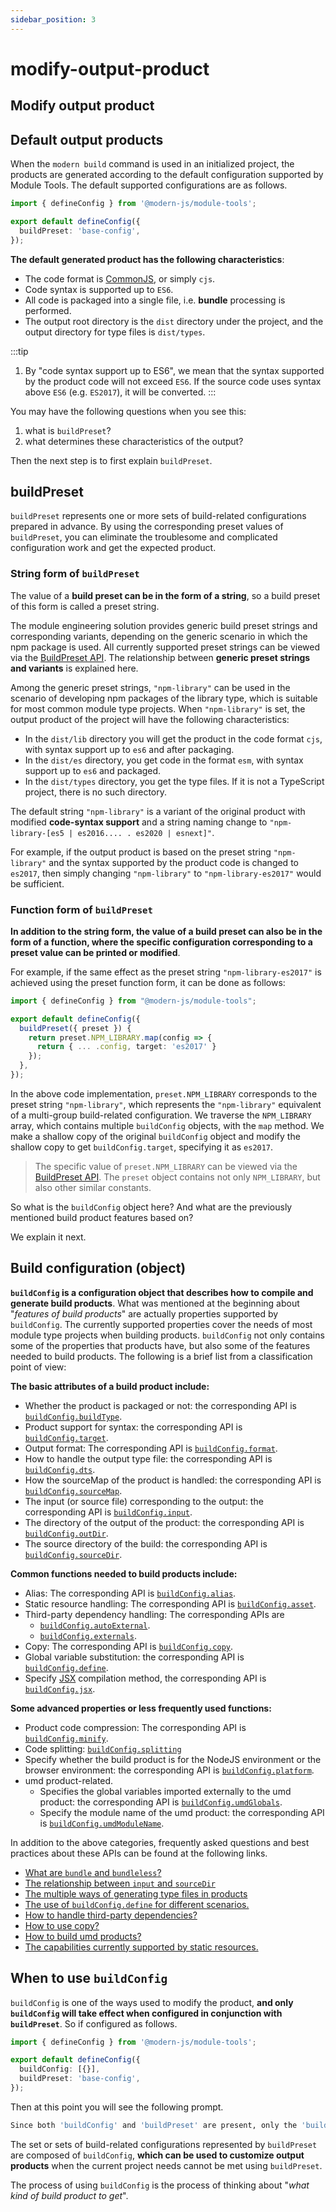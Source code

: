 ```yaml
---
sidebar_position: 3
---
```

# modify-output-product

## Modify output product

## Default output products

When the `modern build` command is used in an initialized project, the products are generated according to the default configuration supported by Module Tools. The default supported configurations are as follows.

```typescript
import { defineConfig } from '@modern-js/module-tools';

export default defineConfig({
  buildPreset: 'base-config',
});
```

**The default generated product has the following characteristics**:

- The code format is [CommonJS](https://nodejs.org/api/modules.html#modules-commonjs-modules), or simply `cjs`.
- Code syntax is supported up to `ES6`.
- All code is packaged into a single file, i.e. **bundle** processing is performed.
- The output root directory is the `dist` directory under the project, and the output directory for type files is `dist/types`.

:::tip

1. By "code syntax support up to ES6", we mean that the syntax supported by the product code will not exceed `ES6`. If the source code uses syntax above `ES6` (e.g. `ES2017`), it will be converted.
   :::

You may have the following questions when you see this:

1. what is `buildPreset`?
2. what determines these characteristics of the output?

Then the next step is to first explain `buildPreset`.

## buildPreset

`buildPreset` represents one or more sets of build-related configurations prepared in advance. By using the corresponding preset values of `buildPreset`, you can eliminate the troublesome and complicated configuration work and get the expected product.

### String form of `buildPreset`

The value of a **build preset can be in the form of a string**, so a build preset of this form is called a preset string.

The module engineering solution provides generic build preset strings and corresponding variants, depending on the generic scenario in which the npm package is used. All currently supported preset strings can be viewed via the [BuildPreset API](/en/api/build-config). The relationship between **generic preset strings and variants** is explained here.

Among the generic preset strings, `"npm-library"` can be used in the scenario of developing npm packages of the library type, which is suitable for most common module type projects. When `"npm-library"` is set, the output product of the project will have the following characteristics:

- In the `dist/lib` directory you will get the product in the code format `cjs`, with syntax support up to `es6` and after packaging.
- In the `dist/es` directory, you get code in the format `esm`, with syntax support up to `es6` and packaged.
- In the `dist/types` directory, you get the type files. If it is not a TypeScript project, there is no such directory.

The default string `"npm-library"` is a variant of the original product with modified **code-syntax support** and a string naming change to `"npm-library-[es5 | es2016.... . es2020 | esnext]"`.

For example, if the output product is based on the preset string `"npm-library"` and the syntax supported by the product code is changed to `es2017`, then simply changing `"npm-library"` to `"npm-library-es2017"` would be sufficient.

### Function form of `buildPreset`

**In addition to the string form, the value of a build preset can also be in the form of a function, where the specific configuration corresponding to a preset value can be printed or modified**.

For example, if the same effect as the preset string `"npm-library-es2017"` is achieved using the preset function form, it can be done as follows:

```typescript
import { defineConfig } from "@modern-js/module-tools";

export default defineConfig({
  buildPreset({ preset }) {
    return preset.NPM_LIBRARY.map(config => {
      return { ... .config, target: 'es2017' }
    });
  },
});
```

In the above code implementation, `preset.NPM_LIBRARY` corresponds to the preset string `"npm-library"`, which represents the `"npm-library"` equivalent of a multi-group build-related configuration. We traverse the `NPM_LIBRARY` array, which contains multiple `buildConfig` objects, with the `map` method. We make a shallow copy of the original `buildConfig` object and modify the shallow copy to get `buildConfig.target`, specifying it as `es2017`.

> The specific value of `preset.NPM_LIBRARY` can be viewed via the [BuildPreset API](/en/api/build-config). The `preset` object contains not only `NPM_LIBRARY`, but also other similar constants.

So what is the `buildConfig` object here? And what are the previously mentioned build product features based on?

We explain it next.

## Build configuration (object)

**`buildConfig` is a configuration object that describes how to compile and generate build products**. What was mentioned at the beginning about "_features of build products_" are actually properties supported by `buildConfig`. The currently supported properties cover the needs of most module type projects when building products. `buildConfig` not only contains some of the properties that products have, but also some of the features needed to build products. The following is a brief list from a classification point of view:

**The basic attributes of a build product include:**

- Whether the product is packaged or not: the corresponding API is [`buildConfig.buildType`](/en/api/build-config#buildtype).
- Product support for syntax: the corresponding API is [`buildConfig.target`](/en/api/build-config#target).
- Output format: The corresponding API is [`buildConfig.format`](/en/api/build-config#format).
- How to handle the output type file: the corresponding API is [`buildConfig.dts`](/en/api/build-config#dts).
- How the sourceMap of the product is handled: the corresponding API is [`buildConfig.sourceMap`](/en/api/build-config#sourcemap).
- The input (or source file) corresponding to the output: the corresponding API is [`buildConfig.input`](/en/api/build-config#input).
- The directory of the output of the product: the corresponding API is [`buildConfig.outDir`](/en/api/build-config#outDir).
- The source directory of the build: the corresponding API is [`buildConfig.sourceDir`](/en/api/build-config#sourcedir).

**Common functions needed to build products include:**

- Alias: The corresponding API is [`buildConfig.alias`](/en/api/build-config#alias).
- Static resource handling: The corresponding API is [`buildConfig.asset`](/en/api/build-config#asset).
- Third-party dependency handling: The corresponding APIs are
  - [`buildConfig.autoExternal`](/en/api/build-config#autoexternal).
  - [`buildConfig.externals`](/en/api/build-config#externals).
- Copy: The corresponding API is [`buildConfig.copy`](/en/api/build-config#copy).
- Global variable substitution: the corresponding API is [`buildConfig.define`](/en/api/build-config#define).
- Specify [JSX](https://reactjs.org/blog/2020/09/22/introducing-the-new-jsx-transform.html) compilation method, the corresponding API is [`buildConfig.jsx`](/en/api/build-config#jsx).

**Some advanced properties or less frequently used functions:**

- Product code compression: The corresponding API is [`buildConfig.minify`](/en/api/build-config#minify).
- Code splitting: [`buildConfig.splitting`](/en/api/build-config#splitting)
- Specify whether the build product is for the NodeJS environment or the browser environment: the corresponding API is [`buildConfig.platform`](/en/api/build-config#platform).
- umd product-related.
  - Specifies the global variables imported externally to the umd product: the corresponding API is [`buildConfig.umdGlobals`](/en/api/build-config#umdglobals).
  - Specify the module name of the umd product: the corresponding API is [`buildConfig.umdModuleName`](/en/api/build-config#umdmodulename).

In addition to the above categories, frequently asked questions and best practices about these APIs can be found at the following links.

- [What are `bundle` and `bundleless`?](/en/guide/advance/in-depth-about-build#bundle-and-bundleless)
- [The relationship between `input` and `sourceDir`](/en/guide/advance/in-depth-about-build#relationship-between-input-and-sourcedir)
- [The multiple ways of generating type files in products](/en/guide/advance/in-depth-about-build#declaration-type-files)
- [The use of `buildConfig.define` for different scenarios.](/en/guide/advance/in-depth-about-build#buildconfigdefine-usage-for-different-scenarios)
- [How to handle third-party dependencies?](/en/guide/advance/external-dependency)
- [How to use copy?](/en/guide/advance/copy)
- [How to build umd products?](/en/guide/advance/build-umd)
- [The capabilities currently supported by static resources.](/en/guide/advance/asset)

## When to use `buildConfig`

`buildConfig` is one of the ways used to modify the product, **and only `buildConfig` will take effect when configured in conjunction with `buildPreset`**. So if configured as follows.

```typescript
import { defineConfig } from '@modern-js/module-tools';

export default defineConfig({
  buildConfig: [{}],
  buildPreset: 'base-config',
});
```

Then at this point you will see the following prompt.

```bash
Since both 'buildConfig' and 'buildPreset' are present, only the 'buildConfig' configuration will take effect
```

The set or sets of build-related configurations represented by `buildPreset` are composed of `buildConfig`, **which can be used to customize output products** when the current project needs cannot be met using `buildPreset`.

The process of using `buildConfig` is the process of thinking about "_what kind of build product to get_".
